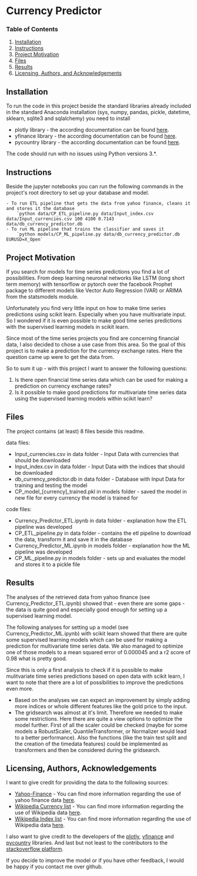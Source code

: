 # Currency Predictor

### Table of Contents

1. [Installation](#installation)
2. [Instructions](#instructions)
3. [Project Motivation](#motivation)
4. [Files](#files)
5. [Results](#results)
6. [Licensing, Authors, and Acknowledgements](#licensing)

## Installation <a name="installation"></a>

To run the code in this project beside the standard libraries already included in the standard Anaconda installation (sys, numpy, pandas, pickle, datetime, sklearn, sqlite3 and sqlalchemy) you need to install 

- plotly library - the according documentation can be found [here](https://plot.ly/).
- yfinance library - the according documentation can be found [here](https://pypi.org/project/yfinance/).
- pycountry library - the according documentation can be found [here](https://pypi.org/project/pycountry/).

The code should run with no issues using Python versions 3.*.

## Instructions <a name="instructions"></a>

Beside the jupyter notebooks you can run the following commands in the project's root directory to set up your database and model.

    - To run ETL pipeline that gets the data from yahoo finance, cleans it and stores it the database
        `python data/CP_ETL_pipeline.py data/Input_index.csv data/Input_currencies.csv 100 4100 0.7143 data/db_currency_predictor.db
    - To run ML pipeline that trains the classifier and saves it
        `python models/CP_ML_pipeline.py data/db_currency_predictor.db EURUSD=X_Open`

## Project Motivation <a name="motivation"></a>

If you search for models for time series predictions you find a lot of possibilities. From deep learning neuronal networks like LSTM (long short term memory) with tensorflow or pytorch over the facebook Prophet package to different models like Vector Auto Regression (VAR) or ARIMA from the statsmodels module.

Unfortunately you find very little input on how to make time series predictions using scikit learn. Especially when you have multivariate input. So I wondered if it is even possible to make good time series predictions with the supervised learning models in scikit learn. 

Since most of the time series projects you find are concerning financial data, I also decided to chose a use case from this area. So the goal of this project is to make a prediction for the currency exchange rates. Here the question came up were to get the data from. 

So to sum it up - with this project I want to answer the following questions:

1. Is there open financial time series data which can be used for making a prediction on currency exchange rates?
2. Is it possible to make good predictions for multivariate time series data using the supervised learning models within scikit learn?

## Files <a name="files"></a>

The project contains (at least) 8 files beside this readme.

data files:

- Input_currencies.csv in data folder - Input Data with currencies that should be downloaded
- Input_index.csv in data folder - Input Data with the indices that should be downloaded
- db_currency_predictor.db in data folder - Database with Input Data for training and testing the model
- CP_model_[currency]_trained.pkl in models folder - saved the model in new file for every currency the model is trained for

code files:

- Currency_Predictor_ETL.ipynb in data folder - explanation how the ETL pipeline was developed
- CP_ETL_pipeline.py in data folder - contains the etl pipeline to download the data, transform it and save it in the database
- Currency_Predictor_ML.ipynb in models folder - explanation how the ML pipeline was developed
- CP_ML_pipeline.py in models folder - sets up and evaluates the model and stores it to a pickle file 

## Results<a name="results"></a>

The analyses of the retrieved data from yahoo finance (see Currency_Predictor_ETL.ipynb) showed that - even there are some gaps - the data is quite good and especially good enough for setting up a supervised learning model.

The following analyses for setting up a model (see Currency_Predictor_ML.ipynb) with scikit learn showed that there are quite some supervised learning models which can be used for making a prediction for multivariate time series data. We also managed to optimize one of those models to a mean squared error of 0.000045 and a r2 score of 0.98 what is pretty good.

Since this is only a first analysis to check if it is possible to make mulitvariate time series predictions based on open data with scikit learn, I want to note that there are a lot of possibilities to improve the predictions even more.

- Based on the analyses we can expect an improvement by simply adding more indices or whole different features like the gold price to the input. 
- The gridsearch was almost at it's limit. Therefore we needed to make some restrictions. Here there are quite a view options to optimize the model further. First of all the scaler could be checked (maybe for some models a RobustScaler, QuantileTransformer, or Normalizer would lead to a better performance). Also the functions (like the train test split and the creation of the timedata features) could be implemented as transformers and then be considered during the gridsearch.

## Licensing, Authors, Acknowledgements<a name="licensing"></a>

I want to give credit for providing the data to the following sources:

- [Yahoo-Finance](https://de.finance.yahoo.com/) - You can find more information regarding the use of yahoo finance data [here](https://de.hilfe.yahoo.com/kb/finance-for-web/SLN2310.html?impressions=true).
- [Wikipedia Currency list](https://en.wikipedia.org/wiki/List_of_circulating_currencies) - You can find more information regarding the use of Wikipedia data [here](https://en.wikipedia.org/wiki/Wikipedia:About).
- [Wikipedia Index list](https://en.wikipedia.org/wiki/List_of_stock_market_indices) - You can find more information regarding the use of Wikipedia data [here](https://en.wikipedia.org/wiki/Wikipedia:About).

I also want to give credit to the developers of the [plotly](https://plot.ly/), [yfinance](https://pypi.org/project/yfinance/) and [pycountry](https://pypi.org/project/pycountry/) libraries. And last but not least to the contributors to the [stackoverflow platform](https://stackoverflow.com/). 

If you decide to improve the model or if you have other feedback, I would be happy if you contact me over github. 
